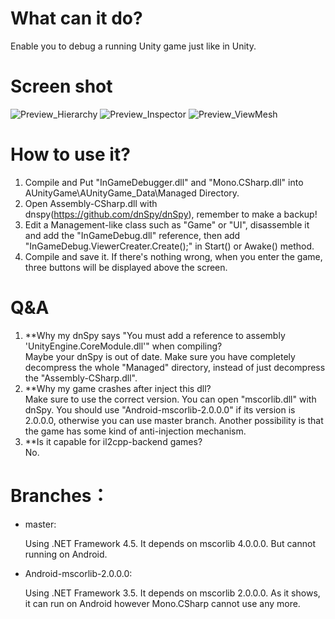 # What can it do?
Enable you to debug a running Unity game just like in Unity.

# Screen shot
![Preview_Hierarchy](https://raw.githubusercontent.com/DearVa/UnityInGameDbg/master/Preview_Hierarchy.png)
![Preview_Inspector](https://raw.githubusercontent.com/DearVa/UnityInGameDbg/master/Preview_Inspector.png)
![Preview_ViewMesh](https://raw.githubusercontent.com/DearVa/UnityInGameDbg/master/Preview_ViewMesh.png)

# How to use it?
1. Compile and Put "InGameDebugger.dll" and "Mono.CSharp.dll" into AUnityGame\AUnityGame_Data\Managed Directory.
2. Open Assembly-CSharp.dll with dnspy(https://github.com/dnSpy/dnSpy), remember to make a backup!
3. Edit a Management-like class such as "Game" or "UI", disassemble it and add the "InGameDebug.dll" reference, then add "InGameDebug.ViewerCreater.Create();" in Start() or Awake() method.
4. Compile and save it. If there's nothing wrong, when you enter the game, three buttons will be displayed above the screen.

# Q&A
1. **Why my dnSpy says "You must add a reference to assembly 'UnityEngine.CoreModule.dll'" when compiling?  
  Maybe your dnSpy is out of date. Make sure you have completely decompress the whole "Managed" directory, instead of just decompress the "Assembly-CSharp.dll".
2. **Why my game crashes after inject this dll?  
  Make sure to use the correct version. You can open "mscorlib.dll" with dnSpy. You should use "Android-mscorlib-2.0.0.0" if its version is 2.0.0.0, otherwise you can use master branch. Another possibility is that the game has some kind of anti-injection mechanism.
3. **Is it capable for il2cpp-backend games?  
  No.

# Branches：
* master: 
  
  Using .NET Framework 4.5. It depends on mscorlib 4.0.0.0. But cannot running on Android.
* Android-mscorlib-2.0.0.0: 
  
  Using .NET Framework 3.5. It depends on mscorlib 2.0.0.0. As it shows, it can run on Android however Mono.CSharp cannot use any more.
